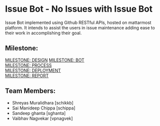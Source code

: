 # Issue Bot - No Issues with Issue Bot 
Issue Bot implemented using Github RESTful APIs, hosted on mattarmost platform. It intends to assist the users in issue maintenance adding ease to their work in accomplishing their goal.

Milestone:
---------
[MILESTONE: DESIGN](https://github.com/shreyas-muralidhara/Mattarmost-Issue-Bot/blob/master/DESIGN.md) 
[MILESTONE: BOT](https://github.com/shreyas-muralidhara/Mattarmost-Issue-Bot/blob/master/BOT.md)  
[MILESTONE: PROCESS](https://github.com/shreyas-muralidhara/Mattarmost-Issue-Bot/blob/master/PROCESS.md)  
[MILESTONE: DEPLOYMENT](https://github.com/shreyas-muralidhara/Mattarmost-Issue-Bot//blob/master/DEPLOY.md)  
[MILESTONE: REPORT](https://github.com/shreyas-muralidhara/Mattarmost-Issue-Bot/blob/master/REPORT.md)

Team Members:
-----------------
* Shreyas Muralidhara [schikkb]  
* Sai Manideep Chippa [schippa] 
* Sandeep ghanta [sghanta]  
* Vaibhav Nagvekar [vpnagvek] 
